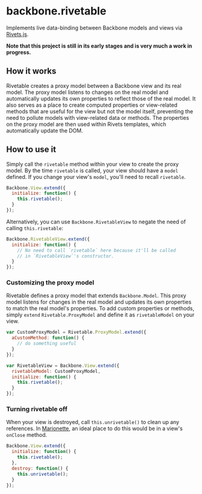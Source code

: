 # backbone.rivetable

Implements live data-binding between Backbone models and views via [Rivets.js][1].

**Note that this project is still in its early stages and is very much a work in progress.**

## How it works

Rivetable creates a proxy model between a Backbone view and its real model.
The proxy model listens to changes on the real model and automatically updates
its own properties to reflect those of the real model. It also serves as a
place to create computed properties or view-related methods that are useful for
the view but not the model itself, preventing the need to pollute models with
view-related data or methods. The properties on the proxy model are then used
within Rivets templates, which automatically update the DOM.

## How to use it

Simply call the `rivetable` method within your view to create the proxy model.
By the time `rivetable` is called, your view should have a `model` defined.
If you change your view's `model`, you'll need to recall `rivetable`.

```js
Backbone.View.extend({
  initialize: function() {
    this.rivetable();
  }
});
```

Alternatively, you can use `Backbone.RivetableView` to negate the need of
calling `this.rivetable`:

```js
Backbone.RivetableView.extend({
  initialize: function() {
    // No need to call `rivetable` here because it'll be called
    // in `RivetableView`'s constructor.
  }
});
```

### Customizing the proxy model

Rivetable defines a proxy model that extends `Backbone.Model`. This proxy model
listens for changes in the real model and updates its own properties to match
the real model's properties. To add custom properties or methods, simply `extend`
`Rivetable.ProxyModel` and define it as `rivetableModel` on your view.

```js
var CustomProxyModel = Rivetable.ProxyModel.extend({
  aCustomMethod: function() {
    // do something useful
  }
});

var RivetableView = Backbone.View.extend({
  rivetableModel: CustomProxyModel,
  initialize: function() {
    this.rivetable();
  }
});
```

### Turning rivetable off

When your view is destroyed, call `this.unrivetable()` to clean up any references.
In [Marionette][2], an ideal place to do this would be in a view's `onClose` method.

```js
Backbone.View.extend({
  initialize: function() {
    this.rivetable();
  },
  destroy: function() {
    this.unrivetable();
  }
});
```


[1]: http://rivetsjs.com/
[2]: http://marionettejs.com/
